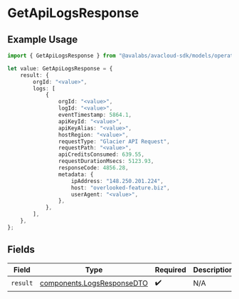 # GetApiLogsResponse

## Example Usage

```typescript
import { GetApiLogsResponse } from "@avalabs/avacloud-sdk/models/operations";

let value: GetApiLogsResponse = {
    result: {
        orgId: "<value>",
        logs: [
            {
                orgId: "<value>",
                logId: "<value>",
                eventTimestamp: 5864.1,
                apiKeyId: "<value>",
                apiKeyAlias: "<value>",
                hostRegion: "<value>",
                requestType: "Glacier API Request",
                requestPath: "<value>",
                apiCreditsConsumed: 639.55,
                requestDurationMsecs: 5123.93,
                responseCode: 4856.28,
                metadata: {
                    ipAddress: "148.250.201.224",
                    host: "overlooked-feature.biz",
                    userAgent: "<value>",
                },
            },
        ],
    },
};
```

## Fields

| Field                                                                    | Type                                                                     | Required                                                                 | Description                                                              |
| ------------------------------------------------------------------------ | ------------------------------------------------------------------------ | ------------------------------------------------------------------------ | ------------------------------------------------------------------------ |
| `result`                                                                 | [components.LogsResponseDTO](../../models/components/logsresponsedto.md) | :heavy_check_mark:                                                       | N/A                                                                      |